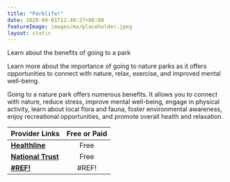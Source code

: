 ```yaml
---
title: "Parklife!"
date: 2020-09-01T12:49:27+06:00
featureImage: images/ma/placeholder.jpeg
layout: static
---
```


Learn about the benefits of going to a park

Learn more about the importance of going to nature parks as it offers opportunities to connect with nature, relax, exercise, and improved mental well-being.

Going to a nature park offers numerous benefits. It allows you to connect with nature, reduce stress, improve mental well-being, engage in physical activity, learn about local flora and fauna, foster environmental awareness, enjoy recreational opportunities, and promote overall health and relaxation.

| Provider Links      | Free or Paid  |  
| :-----------          | :--------------:      |  
| [**Healthline**](https://www.healthline.com/health/health-benefits-of-being-outdoors) | Free | 
| [**National Trust**](https://www.nationaltrust.org.uk/visit/gardens-parks) | Free  | 
| [**#REF!**](#REF!) | #REF! | 
  

<br/><br/>






